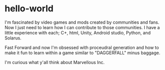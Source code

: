 # hello-world
I'm fascinated by video games and mods created by communities and fans. Now I just need to learn how I can contribute to those communities.
I have a little experience with each; C+, html, Unity, Android studio, Python, and Solarus.

Fast Forward and now I'm obsessed with proceudral generation and how to make it fun to learn within a game similar to "DAGGERFALL" minus baggage.

I'm curious what y'all think about Marvellous Inc.

